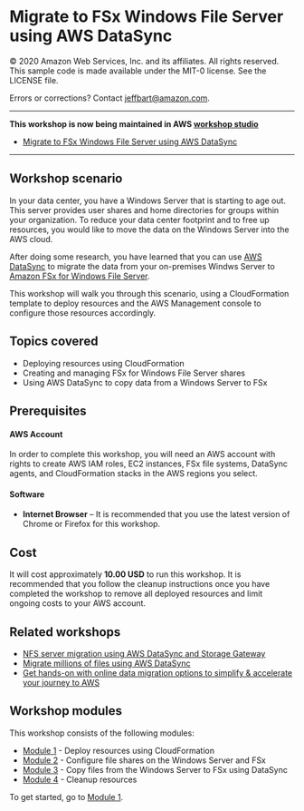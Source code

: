 # Migrate to FSx Windows File Server using AWS DataSync

© 2020 Amazon Web Services, Inc. and its affiliates. All rights reserved.
This sample code is made available under the MIT-0 license. See the LICENSE file.

Errors or corrections? Contact [jeffbart@amazon.com](mailto:jeffbart@amazon.com).

---
**This workshop is now being maintained in AWS [workshop studio](https://workshops.aws/)**

- [Migrate to FSx Windows File Server using AWS DataSync](https://catalog.us-east-1.prod.workshops.aws/datasync-fsx-windows-migration/en-US)

---

## Workshop scenario

In your data center, you have a Windows Server that is starting to age out.  This server provides user shares and home directories for groups within your organization.  To reduce your data center footprint and to free up resources, you would like to move the data on the Windows Server into the AWS cloud.

After doing some research, you have learned that you can use [AWS DataSync](https://aws.amazon.com/datasync/) to migrate the data from your on-premises Windws Server to [Amazon FSx for Windows File Server](https://aws.amazon.com/fsx/windows/).

This workshop will walk you through this scenario, using a CloudFormation template to deploy resources and the AWS Management console to configure those resources accordingly.

## Topics covered

- Deploying resources using CloudFormation
- Creating and managing FSx for Windows File Server shares
- Using AWS DataSync to copy data from a Windows Server to FSx

## Prerequisites

#### AWS Account

In order to complete this workshop, you will need an AWS account with rights to create AWS IAM roles, EC2 instances, FSx file systems, DataSync agents, and CloudFormation stacks in the AWS regions you select.

#### Software

- **Internet Browser**  – It is recommended that you use the latest version of Chrome or Firefox for this workshop.

## Cost

It will cost approximately **10.00 USD** to run this workshop.  It is recommended that you follow the cleanup instructions once you have completed the workshop to remove all deployed resources and limit ongoing costs to your AWS account.

## Related workshops

- [NFS server migration using AWS DataSync and Storage Gateway](https://github.com/aws-samples/aws-datasync-migration-workshop/blob/master/workshops/nfs-migration)
- [Migrate millions of files using AWS DataSync](https://github.com/aws-samples/aws-datasync-migration-workshop/blob/master/workshops/nfs-million-files)
- [Get hands-on with online data migration options to simplify & accelerate your journey to AWS](https://github.com/aws-samples/aws-online-data-migration-workshop)

## Workshop modules

This workshop consists of the following modules:

- [Module 1](module1) - Deploy resources using CloudFormation
- [Module 2](module2) - Configure file shares on the Windows Server and FSx
- [Module 3](module3) - Copy files from the Windows Server to FSx using DataSync
- [Module 4](module4) - Cleanup resources

To get started, go to [Module 1](module1).
